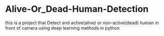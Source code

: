# Alive-Or_Dead-Human-Detection
this is a project that Detect and active(alive) or non-active(dead) human in front of camera using deep learning methods in python 
